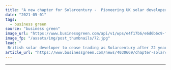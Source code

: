 ```yaml
---
title: "A new chapter for Solarcentury -  Pioneering UK solar developer finalises merger with Statkraft"
date: "2021-05-01"
tags: 
  - business green
source: "business green"
image_url: "https://www.businessgreen.com/api/v1/wps/e4f17b6/e6d6b6c9-f2ae-4a10-9556-f7ca586e29af/7/Solarcentury-350x250-185x114.jpg"
image_fp: "/assets/img/post_thumbnails/72.jpg"
lead: "
 British solar developer to cease trading as Solarcentury after 22 years as it officially becomes part of Norwegian state-owned energy company ..."
article_url: "https://www.businessgreen.com/news/4030669/chapter-solarcentury-pioneering-uk-solar-developer-finalises-merger-statkraft"
---
```


---

